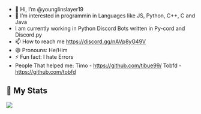 - 👋 Hi, I’m @younglinslayer19
- 👀 I’m interested in programmin in Languages like JS, Python, C++, C and Java
- I am currently working in Python Discord Bots written in Py-cord and Discord.py
- 📫 How to reach me https://discord.gg/nAVp8yG49V
- 😄 Pronouns: He/Him
- ⚡ Fun fact: I hate Errors
- People That helped me:
Timo - https://github.com/tibue99/
Tobfd - https://github.com/tobfd
## 🚀 My Stats
[![](https://github-readme-stats.vercel.app/api?username=younglinslayer19&theme=dracula&count_private=true&show_icons=true&hide=contribs)](https://github.com/younglinslayer19)
